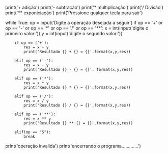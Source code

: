 print('+ adição')
print('- subtração')
print('* multiplicação')
print('/ Divisão')
print('** exponiciação')
print('Pressione qualquer tecla para sair')

while True:
    op = input('Digite a operação desejada a seguir')
    if op == '+' or op == '-' or op == '*' or op == '/' or op == '**':
        x = int(input('digite o primeiro valor:'))
        y = int(input('digite o segundo valor:'))

        if op == ('+'):
            res = x + y
            print('Resultado {} + {} = {}'.format(x,y,res))

        elif op == ('-'):
            res = x - y
            print('Resultado {} - {} = {}'. format(x,y,res))

        elif op == ('*'):
            res = x * y
            print('Resultado {} * {} = {}'.format(x,y,res))

        elif op == ('/'):
            res = x / y
            print('Resultado {} / {} = {}'.format(x,y,res))

        elif op == ('**'):
            res = x ** y
            print('Resultado {} ** {} = {}'.format(x,y,res))

        elif(op == "S"):
            break

print('operação invalida')
print('encerrando o programa.............')